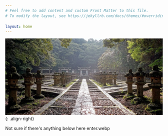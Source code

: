 ```yaml
---
# Feel free to add content and custom Front Matter to this file.
# To modify the layout, see https://jekyllrb.com/docs/themes/#overriding-theme-defaults

layout: home
---
```

![right-aligned-image](/assets/images/enter.webp){: .align-right}

Not sure if there's anything below here
enter.webp